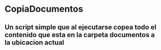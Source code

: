 # CopiaDocumentos
<h2>Un script simple que al ejecutarse copea todo el contenido que esta en la carpeta documentos a la ubicacion actual</h2>

